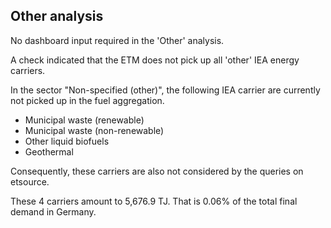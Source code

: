 ## Other analysis

No dashboard input required in the 'Other' analysis. 

A check indicated that the ETM does not pick up all 'other' IEA energy carriers. 





In the sector "Non-specified (other)", the following IEA carrier are currently not picked up in the fuel aggregation. 

- Municipal waste (renewable)	
- Municipal waste (non-renewable)
- Other liquid biofuels
- Geothermal


Consequently, these carriers are also not considered by the queries on etsource. 

These 4 carriers amount to 5,676.9 TJ. That is 0.06% of the total final demand in Germany. 